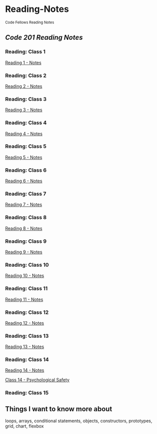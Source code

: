 # Reading-Notes
<sub>Code Fellows Reading Notes</sub>
## *Code 201 Reading Notes*
### Reading: Class 1
[Reading 1 - Notes](./class-01.md)
### Reading: Class 2  
[Reading 2 - Notes](./class-02.md)
### Reading: Class 3
[Reading 3 - Notes](./class-03.md)
### Reading: Class 4
[Reading 4 - Notes](./class-04.md)
### Reading: Class 5
[Reading 5 - Notes](./class-05.md)
### Reading: Class 6
[Reading 6 - Notes](./class-06.md)
### Reading: Class 7
[Reading 7 - Notes](./class-07.md)
### Reading: Class 8
[Reading 8 - Notes](./class-08.md)
### Reading: Class 9
[Reading 9 - Notes](./class-09.md)
### Reading: Class 10
[Reading 10 - Notes](./class-10.md)
### Reading: Class 11
[Reading 11 - Notes](./class-11.md)
### Reading: Class 12
[Reading 12 - Notes](./class-12.md)
### Reading: Class 13
[Reading 13 - Notes](./class-13.md)
### Reading: Class 14
[Reading 14 - Notes](./class-14.md)  

[Class 14 - Psychological Safety](./psych-safety.md)
### Reading: Class 15

## Things I want to know more about
loops, arrays, conditional statements, objects, constructors, prototypes, grid, chart, flexbox